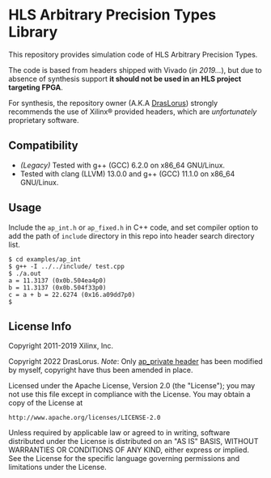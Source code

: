 # HLS Arbitrary Precision Types Library

This repository provides simulation code of HLS Arbitrary Precision Types.

The code is based from headers shipped with Vivado (*in 2019...*),
but due to absence of synthesis support **it should not be used in an HLS project targeting FPGA**.

For synthesis, the repository owner (A.K.A [DrasLorus](https://github.com/DrasLorus)) strongly recommends the use of Xilinx® provided headers, which are *unfortunately* proprietary software.

## Compatibility

- *(Legacy)* Tested with g++ (GCC) 6.2.0 on x86_64 GNU/Linux.
- Tested with clang (LLVM) 13.0.0 and g++ (GCC) 11.1.0 on x86_64 GNU/Linux.

## Usage

Include the `ap_int.h` or `ap_fixed.h` in C++ code,
and set compiler option to add the path of `include` directory in this repo
into header search directory list.

```
$ cd examples/ap_int
$ g++ -I ../../include/ test.cpp
$ ./a.out
a = 11.3137 (0x0b.504ea4p0)
b = 11.3137 (0x0b.504f33p0)
c = a + b = 22.6274 (0x16.a09dd7p0)
$
```

## License Info

Copyright 2011-2019 Xilinx, Inc.

Copyright 2022 DrasLorus.
*Note*: Only [ap_private header](./include/etc/ap_private.h) has been modified by myself, copyright have thus been amended in place.

Licensed under the Apache License, Version 2.0 (the "License");
you may not use this file except in compliance with the License.
You may obtain a copy of the License at

    http://www.apache.org/licenses/LICENSE-2.0

Unless required by applicable law or agreed to in writing, software
distributed under the License is distributed on an "AS IS" BASIS,
WITHOUT WARRANTIES OR CONDITIONS OF ANY KIND, either express or implied.
See the License for the specific language governing permissions and
limitations under the License.
